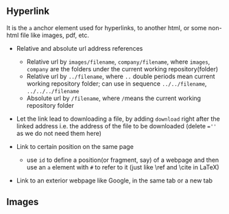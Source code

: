 ## Hyperlink
It is the `a` anchor element used for hyperlinks, to another html, or some non-html file like images, pdf, etc.
- Relative and absolute url address references
  - Relative url by `images/filename`, `company/filename`, where `images`, `company` are the folders under the current working repository(folder)
  - Relative url by `../filename`, where `..` double periods mean current working repository folder; can use in sequence `../../filename`, `../../../filename`
  - Absolute url by `/filename`, where `/`means the current working repository folder

- Let the link lead to downloading a file, by adding `download` right after the linked address i.e. the address of the file to be downloaded (delete `=''` as we do not need them here)

- Link to certain position on the same page
  - use `id` to define a position(or fragment, say) of a webpage and then use an `a` element with `#` to refer to it (just like \ref and \cite in LaTeX)

- Link to an exterior webpage like Google, in the same tab or a new tab

## Images
